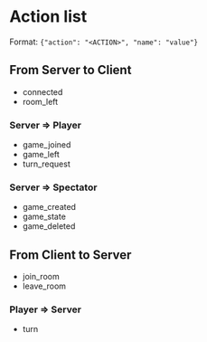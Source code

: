 # Action list

Format: `{"action": "<ACTION>", "name": "value"}`

## From Server to Client

- connected
- room_left

### Server => Player

- game_joined
- game_left
- turn_request

### Server => Spectator

- game_created
- game_state
- game_deleted

## From Client to Server

- join_room
- leave_room

### Player => Server

- turn

